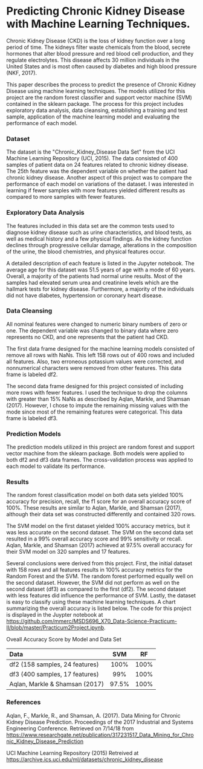 # Predicting Chronic Kidney Disease with Machine Learning Techniques.
Chronic Kidney Disease (CKD) is the loss of kidney function over a long period of time. The kidneys filter waste chemicals from the blood, secrete hormones that alter blood pressure and red blood cell production, and they regulate electrolytes. This disease affects 30 million individuals in the United States and is most often caused by diabetes and high blood pressure (NKF, 2017).

This paper describes the process to predict the presence of Chronic Kidney Disease using machine learning techniques. The models utilized for this project are the random forest classifier and support vector machine (SVM) contained in the sklearn package. The process for this project includes exploratory data analysis, data cleansing, establishing a training and test sample, application of the machine learning model and evaluating the performance of each model.

### Dataset
The dataset is the "Chronic_Kidney_Disease Data Set" from the UCI Machine Learning Repository (UCI, 2015). The data consisted of 400 samples of patient data on 24 features related to chronic kidney disease. The 25th feature was the dependent variable on whether the patient had chronic kidney disease. Another aspect of this project was to compare the performance of each model on variations of the dataset. I was interested in learning if fewer samples with more features yielded different results as compared to more samples with fewer features.

### Exploratory Data Analysis
The features included in this data set are the common tests used to diagnose kidney disease such as urine characteristics, and blood tests, as well as medical history and a few physical findings. As the kidney function declines through progressive cellular damage, alterations in the composition of the urine, the blood chemistries, and physical features occur.

A detailed description of each feature is listed in the Jupyter notebook.  The average age for this dataset was 51.5 years of age with a mode of 60 years.  Overall, a majority of the patients had normal urine results. Most of the samples had elevated serum urea and creatinine levels which are the hallmark tests for kidney disease.  Furthermore, a majority of the individuals did not have diabetes, hypertension or coronary heart disease.

### Data Cleansing
All nominal features were changed to numeric binary numbers of zero or one.  The dependent variable was changed to binary data where zero represents no CKD, and one represents that the patient had CKD.

The first data frame designed for the machine learning models consisted of remove all rows with NaNs.  This left 158 rows out of 400 rows and included all features.  Also, two erroneous potassium values were corrected, and nonnumerical characters were removed from other features.  This data frame is labeled df2. 

The second data frame designed for this project consisted of including more rows with fewer features.   I used the technique to drop the columns with greater than 15% NaNs as described by Aqlan, Markle, and Shamsan (2017). However, I chose to impute the remaining missing values with the mode since most of the remaining features were categorical.  This data frame is labeled df3.

### Prediction Models
The prediction models utilized in this project are random forest and support vector machine from the sklearn package.  Both models were applied to both df2 and df3 data frames.  The cross-validation process was applied to each model to validate its performance.

### Results
The random forest classification model on both data sets yielded 100% accuracy for precision, recall, the f1 score for an overall accuracy score of 100%.  These results are similar to Aqlan, Markle, and Shamsan (2017), although their data set was constructed differently and contained 320 rows.

The SVM model on the first dataset yielded 100% accuracy metrics, but it was less accurate on the second dataset. The SVM on the second data set resulted in a 99% overall accuracy score and 99% sensitivity or recall. Aqlan, Markle, and Shamsan (2017) achieved at 97.5% overall accuracy for their SVM model on 320 samples and 17 features.

Several conclusions were derived from this project. First, the initial dataset with 158 rows and all features results in 100% accuracy metrics for the Random Forest and the SVM. The random forest performed equally well on the second dataset. However, the SVM did not perform as well on the second dataset (df3) as compared to the first (df2). The second dataset with less features did influence the performance of SVM. Lastly, the dataset is easy to classify using these machine learning techniques.  A chart summarizing the overall accuracy is listed below.  The code for this project is displayed in the Juypter notebook at https://github.com/mmerc/MSDS696_X70_Data-Science-Practicum-II/blob/master/Practicum2Project.ipynb.

Oveall Accuracy Score by Model and Data Set

| Data | SVM | RF |
|:---|:---:|:---:|
| df2 (158 samples, 24 features) | 100% | 100% |
| df3 (400 samples, 17 features)| 99% | 100% |
| Aqlan, Markle & Shamsan (2017)|97.5%| 100% |

### References

Aqlan, F., Markle, R., and Shamsan, A. (2017).  Data Mining for Chronic Kidney Disease Prediction.  Proceedings of the 2017 Industrial and Systems Engineering Conference.  Retrieved on 7/14/18 from https://www.researchgate.net/publication/317231517_Data_Mining_for_Chronic_Kidney_Disease_Prediction

UCI Machine Learning Repository (2015) Retreived at https://archive.ics.uci.edu/ml/datasets/chronic_kidney_disease

